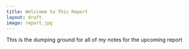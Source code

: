 ```yaml
---
title: Welccome to This Report
layout: draft
image: report.jpg
---
```


This is the dumping ground for all of my notes for the upcoming report